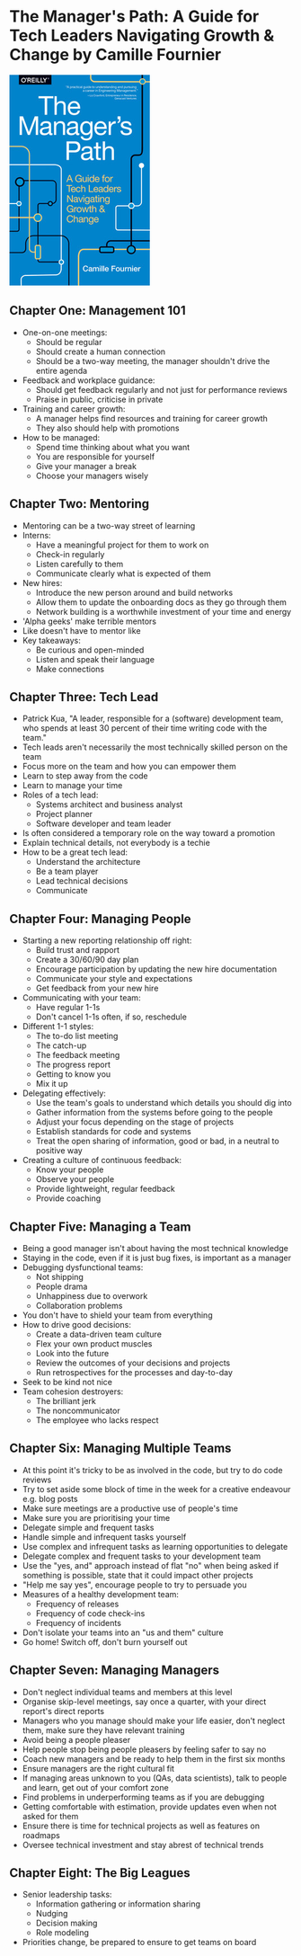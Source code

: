 # The Manager's Path: A Guide for Tech Leaders Navigating Growth & Change by Camille Fournier

![Cover](./cover.jpg)

## Chapter One: Management 101

* One-on-one meetings:
  * Should be regular
  * Should create a human connection
  * Should be a two-way meeting, the manager shouldn't drive the entire agenda
* Feedback and workplace guidance:
  * Should get feedback regularly and not just for performance reviews
  * Praise in public, criticise in private
* Training and career growth:
  * A manager helps find resources and training for career growth
  * They also should help with promotions
* How to be managed:
  * Spend time thinking about what you want
  * You are responsible for yourself
  * Give your manager a break
  * Choose your managers wisely

## Chapter Two: Mentoring

* Mentoring can be a two-way street of learning
* Interns:
  * Have a meaningful project for them to work on
  * Check-in regularly
  * Listen carefully to them
  * Communicate clearly what is expected of them
* New hires:
  * Introduce the new person around and build networks
  * Allow them to update the onboarding docs as they go through them
  * Network building is a worthwhile investment of your time and energy
* 'Alpha geeks' make terrible mentors
* Like doesn't have to mentor like
* Key takeaways:
  * Be curious and open-minded
  * Listen and speak their language
  * Make connections

## Chapter Three: Tech Lead

* Patrick Kua, "A leader, responsible for a (software) development team, who spends at least 30 percent of their time
writing code with the team."
* Tech leads aren't necessarily the most technically skilled person on the team
* Focus more on the team and how you can empower them
* Learn to step away from the code
* Learn to manage your time
* Roles of a tech lead:
  * Systems architect and business analyst
  * Project planner
  * Software developer and team leader
* Is often considered a temporary role on the way toward a promotion
* Explain technical details, not everybody is a techie
* How to be a great tech lead:
  * Understand the architecture
  * Be a team player
  * Lead technical decisions
  * Communicate

## Chapter Four: Managing People

* Starting a new reporting relationship off right:
  * Build trust and rapport
  * Create a 30/60/90 day plan
  * Encourage participation by updating the new hire documentation
  * Communicate your style and expectations
  * Get feedback from your new hire
* Communicating with your team:
  * Have regular 1-1s
  * Don't cancel 1-1s often, if so, reschedule
* Different 1-1 styles:
  * The to-do list meeting
  * The catch-up
  * The feedback meeting
  * The progress report
  * Getting to know you
  * Mix it up
* Delegating effectively:
  * Use the team's goals to understand which details you should dig into
  * Gather information from the systems before going to the people
  * Adjust your focus depending on the stage of projects
  * Establish standards for code and systems
  * Treat the open sharing of information, good or bad, in a neutral to positive way
* Creating a culture of continuous feedback:
  * Know your people
  * Observe your people
  * Provide lightweight, regular feedback
  * Provide coaching

## Chapter Five: Managing a Team

* Being a good manager isn't about having the most technical knowledge
* Staying in the code, even if it is just bug fixes, is important as a manager
* Debugging dysfunctional teams:
  * Not shipping
  * People drama
  * Unhappiness due to overwork
  * Collaboration problems
* You don't have to shield your team from everything
* How to drive good decisions:
  * Create a data-driven team culture
  * Flex your own product muscles
  * Look into the future
  * Review the outcomes of your decisions and projects
  * Run retrospectives for the processes and day-to-day
* Seek to be kind not nice
* Team cohesion destroyers:
  * The brilliant jerk
  * The noncommunicator
  * The employee who lacks respect

## Chapter Six: Managing Multiple Teams

* At this point it's tricky to be as involved in the code, but try to do code reviews
* Try to set aside some block of time in the week for a creative endeavour e.g. blog posts
* Make sure meetings are a productive use of people's time
* Make sure you are prioritising your time
* Delegate simple and frequent tasks
* Handle simple and infrequent tasks yourself
* Use complex and infrequent tasks as learning opportunities to delegate
* Delegate complex and frequent tasks to your development team
* Use the "yes, and" approach instead of flat "no" when being asked if something is possible, state that it could impact other projects
* "Help me say yes", encourage people to try to persuade you
* Measures of a healthy development team:
  * Frequency of releases
  * Frequency of code check-ins
  * Frequency of incidents
* Don't isolate your teams into an "us and them" culture
* Go home! Switch off, don't burn yourself out

## Chapter Seven: Managing Managers

* Don't neglect individual teams and members at this level
* Organise skip-level meetings, say once a quarter, with your direct report's direct reports
* Managers who you manage should make your life easier, don't neglect them, make sure they have relevant training
* Avoid being a people pleaser
* Help people stop being people pleasers by feeling safer to say no
* Coach new managers and be ready to help them in the first six months
* Ensure managers are the right cultural fit
* If managing areas unknown to you (QAs, data scientists), talk to people and learn, get out of your comfort zone
* Find problems in underperforming teams as if you are debugging
* Getting comfortable with estimation, provide updates even when not asked for them
* Ensure there is time for technical projects as well as features on roadmaps
* Oversee technical investment and stay abrest of technical trends

## Chapter Eight: The Big Leagues

* Senior leadership tasks:
  * Information gathering or information sharing
  * Nudging
  * Decision making
  * Role modeling
* Priorities change, be prepared to ensure to get teams on board
